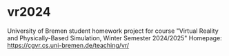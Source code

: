 # vr2024
University of Bremen student homework project for course "Virtual Reality and Physically-Based Simulation, Winter Semester 2024/2025"
Homepage: https://cgvr.cs.uni-bremen.de/teaching/vr/
